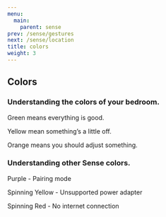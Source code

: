 ```yaml
---
menu:
  main:
    parent: sense
prev: /sense/gestures
next: /sense/location
title: colors
weight: 3
---
```


## Colors

### Understanding the colors of your bedroom.


Green means everything is good.

Yellow mean something’s a little off.

Orange means you should adjust something.

### Understanding other Sense colors.


Purple - Pairing mode

Spinning Yellow - Unsupported power adapter 

Spinning Red - No internet connection

